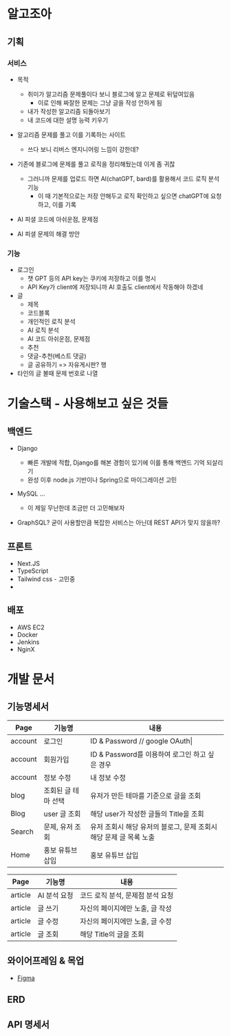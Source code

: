 # 알고조아

## 기획

### 서비스

- 목적
  - 취미가 알고리즘 문제풀이다 보니 블로그에 알고 문제로 뒤덮여있음
    - 이로 인해 짜잘한 문제는 그냥 글을 작성 안하게 됨
  - 내가 작성한 알고리즘 되돌아보기
  - 내 코드에 대한 설명 능력 키우기

- 알고리즘 문제를 풀고 이를 기록하는 사이트
  - 쓰다 보니 리버스 엔지니어링 느낌이 강한데?
- 기존에 블로그에 문제를 풀고 로직을 정리해뒀는데 이게 좀 귀찮
  - 그러니까 문제를 업로드 하면 AI(chatGPT, bard)를 활용해서 코드 로직 분석 기능
    - 이 때 기본적으로는 저장 안해두고 로직 확인하고 싶으면 chatGPT에 요청하고, 이를 기록
- AI 피셜 코드에 아쉬운점, 문제점
- AI 피셜 문제의 해결 방안

### 기능

- 로그인
  - 챗 GPT 등의 API key는 쿠키에 저장하고 이를 명시
  - API Key가 client에 저장되니까 AI 호출도 client에서 작동해야 하겠네
- 글
  - 제목 
  - 코드블록
  - 개인적인 로직 분석
  - AI 로직 분석
  - AI 코드 아쉬운점, 문제점
  - 추천
  - 댓글-추천(베스트 댓글)
  - 글 공유하기 => 자유게시판? 행
- 타인의 글 볼때 문제 번호로 나열

# 기술스택 - 사용해보고 싶은 것들

## 백엔드

- Django

  - 빠른 개발에 적합, Django를 해본 경험이 있기에 이를 통해 백엔드 기억 되살리기
  - 완성 이후 node.js 기반이나 Spring으로 마이그레이션 고민

- MySQL ...

  - 이 제일 무난한데 조금만 더 고민해보자

- GraphSQL? 굳이 사용할만큼 복잡한 서비스는 아닌데 REST API가 맞지 않을까?

  

## 프론트

- Next.JS
- TypeScript
- Tailwind css - 고민중
- 



## 배포

- AWS EC2
- Docker
- Jenkins
- NginX



# 개발 문서

## 기능명세서

| Page    | 기능명              | 내용                                                         |
| ------- | ------------------- | ------------------------------------------------------------ |
| account | 로그인              | ID & Password // google OAuth\|                              |
| account | 회원가입            | ID & Password를 이용하여 로그인 하고 싶은 경우               |
| account | 정보 수정           | 내 정보 수정                                                 |
| blog    | 조회된 글 테마 선택 | 유저가 만든 테마를 기준으로 글을 조회                        |
| Blog    | user 글 조회        | 해당 user가 작성한 글들의 Title을 조회                       |
| Search  | 문제, 유저 조회     | 유저 조회시 해당 유저의 블로그, 문제 조회시 해당 문제 글 목록 노출 |
| Home    | 홍보 유튜브 삽입    | 홍보 유튜브 삽입                                             |

| Page    | 기능명       | 내용                             |
| ------- | ------------ | -------------------------------- |
| article | AI 분석 요청 | 코드 로직 분석, 문제점 분석 요청 |
| article | 글 쓰기      | 자신의 페이지에만 노출, 글 작성  |
| article | 글 수정      | 자신의 페이지에만 노출, 글 수정  |
| article | 글 조회      | 해당 Title의 글을 조회           |



## 와이어프레임 & 목업

- [Figma](https://www.figma.com/design/SCaO0AgWLbEXdl3TkGZH27/algoJoa?t=BFD7a67bkYp2tPxF-0)

## ERD

## API 명세서



